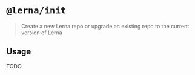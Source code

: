 # `@lerna/init`

> Create a new Lerna repo or upgrade an existing repo to the current version of Lerna

## Usage

TODO
